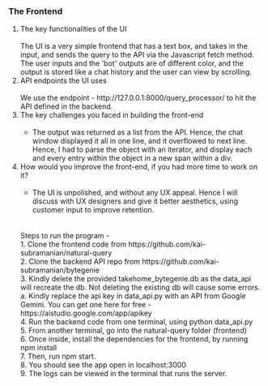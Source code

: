 <p><h3><b>The Frontend</b></h3>
<ol>
<li> The key functionalities of the UI <br><br>
  The UI is a very simple frontend that has a text box, and takes in the input, and sends the query to the API via the Javascript fetch method. The user inputs and the 'bot' outputs are of different color, and the output is stored like a chat history and the user can view by scrolling.
</li>
<li>API endpoints the UI uses <br><br>
  We use the endpoint - http://127.0.0.1:8000/query_processor/ to hit the API defined in the backend.
</li>
<li> The key challenges you faced in building the front-end<br><br>
  <ul>
    <li>The output was returned as a list from the API. Hence, the chat window displayed it all in one line, and it overflowed to next line. Hence, I had to parse the object with an iterator, and display each and every entry within the object in a new span within a div. </li>
  </ul>
</li>

<li>How would you improve the front-end, if you had more time to work on it?<br><br>
  <ul>
    <li>The UI is unpolished, and without any UX appeal. Hence I will discuss with UX designers and give it better aesthetics, using customer input to improve retention.</li>
  </ul>
</li>
<br><br>
Steps to run the program - <br>
1. Clone the frontend code from https://github.com/kai-subramanian/natural-query <br>
2. Clone the backend API repo from https://github.com/kai-subramanian/bytegenie <br>
3. Kindly delete the provided takehome_bytegenie.db as the data_api will recreate the db. Not deleting the existing db will cause some errors. <br>
   a. Kindly replace the api key in data_api.py with an API from Google Gemini. You can get one here for free - https://aistudio.google.com/app/apikey <br>
4. Run the backend code from one terminal, using python data_api.py <br>
5. From another terminal, go into the natural-query folder (frontend) <br>
6. Once inside, install the dependencies for the frontend, by running npm install <br>
7. Then, run npm start. <br>
8. You should see the app open in localhost:3000 <br>
9. The logs can be viewed in the terminal that runs the server.<br>
</ol>
<p>
